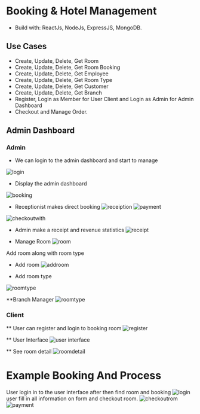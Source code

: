 # Booking & Hotel Management
  * Build with: ReactJs, NodeJs, ExpressJS, MongoDB.
## Use Cases
  * Create, Update, Delete, Get Room
  * Create, Update, Delete, Get Room Booking
  * Create, Update, Delete, Get Employee
  * Create, Update, Delete, Get Room Type
  * Create, Update, Delete, Get Customer
  * Create, Update, Delete, Get Branch
  * Register, Login as Member for User Client and Login as Admin for Admin Dashboard
  * Checkout and Manage Order.
## Admin Dashboard
### Admin
* We can login to the admin dashboard and start to manage
<!-- ![login](https://github.com/GiaHuyB2012094/HomestaysManagement/blob/main/asset/Login.png) -->
![login](./asset/Login.png)
* Display the admin dashboard
<!-- ![booking](https://github.com/GiaHuyB2012094/HomestaysManagement/blob/main/asset/Dashboard.png) -->
![booking](./asset/Dashboard.png)
* Receptionist makes direct booking
![receiption](./asset/receiption.png)
![payment](./asset/payment.png)
<!-- ![receiption](https://github.com/GiaHuyB2012094/HomestaysManagement/blob/main/asset/receiption.png) -->
<!-- ![payment](https://github.com/GiaHuyB2012094/HomestaysManagement/blob/main/asset/booking%20room%20with%20receiptionist.png) -->
![checkoutwith](./asset/checkoutwithreceiptionist.png)

<!-- ![](https://github.com/GiaHuyB2012094/HomestaysManagement/blob/main/asset/checkoutwithreceiptionist.png) -->
* Admin make a receipt and revenue statistics
![receipt](./asset/receipt.png)

<!-- ![receipt](https://github.com/GiaHuyB2012094/HomestaysManagement/blob/main/asset/receipt.png) -->
* Manage Room
![room](./asset/room.png)
<!-- ![room](https://github.com/GiaHuyB2012094/HomestaysManagement/blob/main/asset/room.png) -->
Add room along with room type
![]()
* Add room
![addroom](./asset/add-room.png)

<!-- ![addroom](https://github.com/GiaHuyB2012094/HomestaysManagement/blob/main/asset/add-room.png) -->
* Add room type
<!-- ![roomtype] -->
![roomtype](./asset/room.png)

<!-- ![addroomtype](https://github.com/GiaHuyB2012094/HomestaysManagement/blob/main/asset/add-roomtype.png) -->
**Branch Manager
![roomtype](./asset/branch.png)

<!-- ![branch](https://github.com//GiaHuyB2012094/HomestaysManagement/blob/main/asset/branch.png) -->
### Client
** User can register and login to booking room
![register](./asset/Register.png)

<!-- ![register](https://github.com/GiaHuyB2012094/HomestaysManagement/blob/main/asset/Register.png) -->
** User Interface
![user interface](./asset/User%20Interface.png)

<!-- ![user interface](https://github.com/GiaHuyB2012094/HomestaysManagement/blob/main/asset/User%20Interface.png) -->
** See room detail
![roomdetail](./asset/room%20detail.png)

<!-- ![roomdetail](https://github.com/GiaHuyB2012094/HomestaysManagement/blob/main/asset/room%20detail.png) -->


# Example Booking And Process
User login in to the user interface after then find room and booking
![login](./asset/Login.png)
user fill in all information on form and checkout room.
![checkoutrom](./asset/checkout.png)
![payment](./asset/payment.png)

